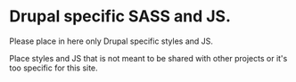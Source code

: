 # Drupal specific SASS and JS.

Please place in here only Drupal specific styles and JS.

Place styles and JS that is not meant to be shared with other projects or it's too specific for this site.
